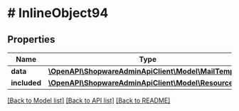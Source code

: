 # # InlineObject94

## Properties

Name | Type | Description | Notes
------------ | ------------- | ------------- | -------------
**data** | [**\OpenAPI\ShopwareAdminApiClient\Model\MailTemplate**](MailTemplate.md) |  | [optional]
**included** | [**\OpenAPI\ShopwareAdminApiClient\Model\Resource[]**](Resource.md) |  | [optional]

[[Back to Model list]](../../README.md#models) [[Back to API list]](../../README.md#endpoints) [[Back to README]](../../README.md)
